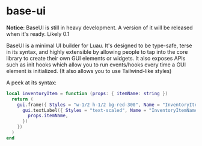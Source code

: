 # base-ui

**Notice**: BaseUI is still in heavy development. A version of it will be released
when it's ready. Likely 0.1

BaseUI is a minimal UI builder for Luau. It's designed to be type-safe, terse
in its syntax, and highly extensible by allowing people to tap into the core
library to create their own GUI elements or widgets. It also exposes APIs such
as init hooks which allow you to run events/hooks every time a GUI element is
initialized. (It also allows you to use Tailwind-like styles)

A peek at its syntax:

```lua
local inventoryItem = function (props: { itemName: string })
  return (
    gui.frame({ Styles = "w-1/2 h-1/2 bg-red-300", Name = "InventoryItem" }, {
      gui.textLabel({ Styles = "text-scaled", Name = "InventoryItemName" }, {
        props.itemName,
      })
    })
  )
end
```
